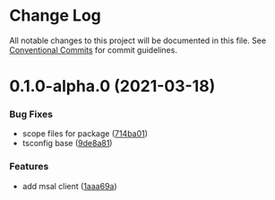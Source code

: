# Change Log

All notable changes to this project will be documented in this file.
See [Conventional Commits](https://conventionalcommits.org) for commit guidelines.

# 0.1.0-alpha.0 (2021-03-18)


### Bug Fixes

* scope files for package ([714ba01](https://github.com/equinor/fusion-web/commit/714ba017e225daf6b9ec4397f7415f1f2d7b3000))
* tsconfig base ([9de8a81](https://github.com/equinor/fusion-web/commit/9de8a8141cd8f5f379332bcc255508ffeeb5a648))


### Features

* add msal client ([1aaa69a](https://github.com/equinor/fusion-web/commit/1aaa69a2c68ee92f1fef1012893ebd7ffa5ad691))
